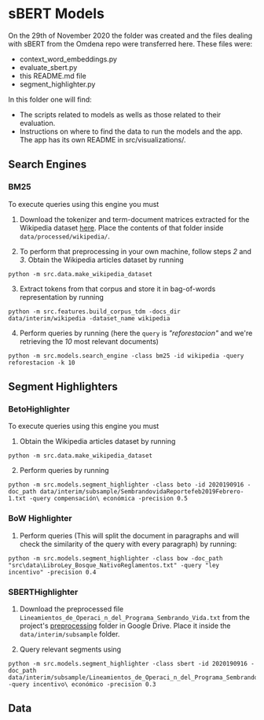 # sBERT Models

On the 29th of November 2020 the folder was created and the files dealing with sBERT from the Omdena repo were transferred here. These files were:
* context_word_embeddings.py
* evaluate_sbert.py
* this README.md file
* segment_highlighter.py

In this folder one will find:
- The scripts related to models as wells as those related to their evaluation.
- Instructions on where to find the data to run the models and the app. The app has its own README in src/visualizations/.

## Search Engines

### BM25
To execute queries using this engine you must
1. Download the tokenizer and term-document matrices extracted for the Wikipedia dataset [here](https://drive.google.com/drive/u/1/folders/1ymPs2E3WTZMpxpa3L8VExKUUWGgzIQFm). Place the contents of that folder inside `data/processed/wikipedia/`.

2. To perform that preprocessing in your own machine, follow steps _2_ and _3_. Obtain the Wikipedia articles dataset by running

```
python -m src.data.make_wikipedia_dataset
```

3. Extract tokens from that corpus and store it in bag-of-words representation by running
```
python -m src.features.build_corpus_tdm -docs_dir data/interim/wikipedia -dataset_name wikipedia
```

4. Perform queries by running (here the `query` is _"reforestacion"_ and we're retrieving the _10_ most relevant documents)
```
python -m src.models.search_engine -class bm25 -id wikipedia -query reforestacion -k 10
```

## Segment Highlighters

### BetoHighlighter
To execute queries using this engine you must
1. Obtain the Wikipedia articles dataset by running
```
python -m src.data.make_wikipedia_dataset
```

2. Perform queries by running
```
python -m src.models.segment_highlighter -class beto -id 2020190916 -doc_path data/interim/subsample/SembrandovidaReportefeb2019Febrero-1.txt -query compensación\ económica -precision 0.5
```

### BoW Highlighter

1. Perform queries (This will split the document in paragraphs and will check the similarity of the query with every paragraph) by running:
```
python -m src.models.segment_highlighter -class bow -doc_path "src\data\LibroLey_Bosque_NativoReglamentos.txt" -query "ley incentivo" -precision 0.4
```

### SBERTHighlighter
1. Download the preprocessed file `Lineamientos_de_Operaci_n_del_Programa_Sembrando_Vida.txt` from the project's [preprocessing](https://drive.google.com/drive/folders/1smqIPhvdWFGaB17Rf4SPLnGzmJtEH-0H) folder in Google Drive. Place it inside the `data/interim/subsample` folder.

2. Query relevant segments using
```
python -m src.models.segment_highlighter -class sbert -id 2020190916 -doc_path data/interim/subsample/Lineamientos_de_Operaci_n_del_Programa_Sembrando_Vida.txt -query incentivo\ económico -precision 0.3
```

## Data
